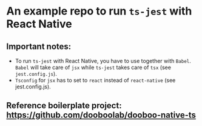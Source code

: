 # An example repo to run `ts-jest` with React Native

## Important notes:
- To run `ts-jest` with React Native, you have to use together with `Babel`. `Babel` will take care of `jsx` while `ts-jest`
takes care of `tsx` (see `jest.config.js`).
- `Tsconfig` for `jsx` has to set to `react` instead of `react-native` (see jest.config.js).

## Reference boilerplate project: https://github.com/dooboolab/dooboo-native-ts
